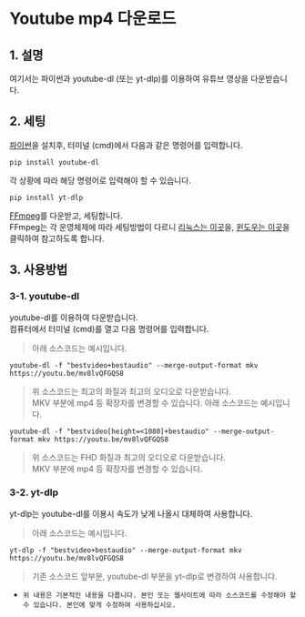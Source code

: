 # Youtube mp4 다운로드
## 1. 설명
여기서는 파이썬과 youtube-dl (또는 yt-dlp)를 이용하여 유튜브 영상을 다운받습니다.

## 2. 세팅
[파이썬](https://www.python.org/)을 설치후, 터미널 (cmd)에서 다음과 같은 명령어를 입력합니다.
```
pip install youtube-dl
```
각 상황에 따라 해당 명령어로 입력해야 할 수 있습니다.
```
pip install yt-dlp
```
[FFmpeg](https://www.ffmpeg.org/)를 다운받고, 세팅합니다.<br>
FFmpeg는 각 운영체제에 따라 세팅방법이 다르니 [리눅스는 이곳](https://jjeongil.tistory.com/1430)을, [윈도우는 이곳](https://m.blog.naver.com/chandong83/222095346417)을 클릭하여 참고하도록 합니다.

## 3. 사용방법
### 3-1. youtube-dl
youtube-dl를 이용하여 다운받습니다.<br>
컴퓨터에서 터미널 (cmd)를 열고 다음 명령어를 입력합니다.
> 아래 소스코드는 예시입니다.
```
youtube-dl -f "bestvideo+bestaudio" --merge-output-format mkv https://youtu.be/mv8lvQFGQS8
```
> 위 소스코드는 최고의 화질과 최고의 오디오로 다운받습니다. <br>
> MKV 부분에 mp4 등 확장자를 변경할 수 있습니다.
> 아래 소스코드는 예시입니다.
```
youtube-dl -f "bestvideo[height=<1080]+bestaudio" --merge-output-format mkv https://youtu.be/mv8lvQFGQS8
```
> 위 소스코드는 FHD 화질과 최고의 오디오로 다운받습니다.<br>
> MKV 부분에 mp4 등 확장자를 변경할 수 있습니다.

### 3-2. yt-dlp
yt-dlp는 youtube-dl를 이용시 속도가 낮게 나올시 대체하여 사용합니다.
> 아래 소스코드는 예시입니다.
```
yt-dlp -f "bestvideo+bestaudio" --merge-output-format mkv https://youtu.be/mv8lvQFGQS8
```
> 기존 소스코드 앞부분, youtube-dl 부분을 yt-dlp로 변경하여 사용합니다.

* ```위 내용은 기본적인 내용을 다룹니다. 본인 또는 웹사이트에 따라 소스코드를 수정해야 할 수 있습니다. 본인에 맞게 수정하여 사용하십시오.```
